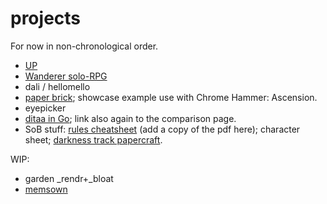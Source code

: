 # projects

For now in non-chronological order.

- [UP](https://github.com/akavel/up)
- [Wanderer solo-RPG](https://akavel.itch.io/wanderer)
- dali / hellomello
- [paper brick](paper-brick); showcase example use with Chrome Hammer: Ascension.
- eyepicker
- [ditaa in Go](https://github.com/akavel/ditaa); link also again to the comparison page.
- SoB stuff:
  [rules cheatsheet](https://boardgamegeek.com/filepage/265209/akavels-rules-cheatsheet-v11) (add a copy of the pdf here);
  character sheet;
  [darkness track papercraft](sob-depth-tracker-diy).

WIP:

- garden _rendr+_bloat
- [memsown](https://github.com/akavel/memsown)
